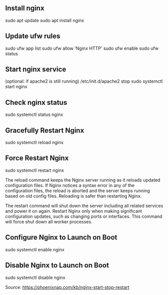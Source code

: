 ## Install nginx

   sudo apt update
   sudo apt install nginx


## Update ufw rules

   sudo ufw app list
   sudo ufw allow 'Nginx HTTP'
   sudo ufw enable
   sudo ufw status


## Start nginx service
   (optional: if apache2 is still running) /etc/init.d/apache2 stop
   sudo systemctl start nginx

## Check nginx status

   sudo systemctl status nginx

## Gracefully Restart Nginx

   sudo systemctl reload nginx

## Force Restart Nginx

   sudo systemctl restart nginx

The reload command keeps the Nginx server running as it reloads updated configuration files. If Nginx notices a syntax error in any of the configuration files, the reload is aborted and the
 server keeps running based on old config files. Reloading is safer than restarting Nginx.

The restart command will shut down the server including all related services and power it on again. Restart Nginx only when making significant configuration updates, such as changing ports
or interfaces. This command will force shut down all worker processes.

## Configure Nginx to Launch on Boot
sudo systemctl enable nginx

## Disable Nginx to Launch on Boot
sudo systemctl disable nginx


Source: https://phoenixnap.com/kb/nginx-start-stop-restart
